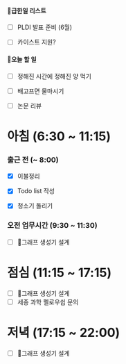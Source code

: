 
#### 급한일 리스트 

- [ ] PLDI 발표 준비 (6월)
- [ ] 카이스트 지원?



#### 오늘 할 일

- [ ] 정해진 시간에 정해진 양 먹기
- [ ] 배고프면 물마시기
- [ ] 논문 리뷰


# 아침 (6:30 ~ 11:15)

### 출근 전 (~ 8:00) 
- [x] 이불정리 
- [x] Todo list 작성 
- [x] 청소기 돌리기


### 오전 업무시간 (9:30 ~ 11:30) 
- [ ] 그래프 생성기  설계

# 점심 (11:15 ~ 17:15)

- [ ] 그래프 생성기  설계
- [ ] 세종 과학 펠로우쉽 문의

# 저녁 (17:15 ~ 22:00)

- [ ] 그래프 생성기  설계



